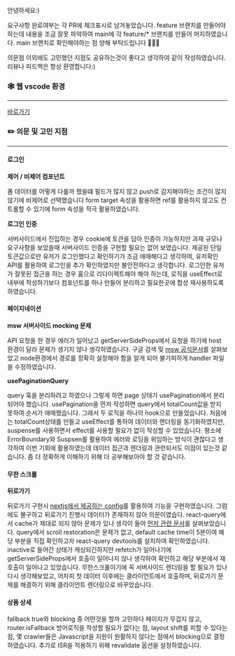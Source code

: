
안녕하세요:)

요구사항 완료여부는 각 PR에 체크표시로 남겨놓았습니다. feature 브랜치를 만들어야 하는데 내용을 조금 잘못 파악하여 main에 각 feature/* 브랜치를 만들어 머지하였습니다. main 브랜치로 확인해야하는 점 양해 부탁드립니다 🙇🏻‍♂️

의문점 이외에도 고민했던 지점도 공유하는것이 좋다고 생각하여 같이 작성하였습니다. 리뷰나 피드백은 항상 환영합니다:)

### 🕸 웹 vscode 환경
------

[바로가기]()



### ✏️ 의문 및 고민 지점
---------
#### 로그인

**제어 / 비제어 컴포넌트**

폼 데이터를 어떻게 다룰까 했을떄 필드가 많지 않고 push로 감지해야하는 조건이 많지 않기에 비제어로 선택했습니다
form target 속성을 활용하면 ref를 활용하지 않고도 컨트롤할 수 있기에 form 속성을 적극 활용하였습니다.

**로그인 인증**

서버사이드에서 진입하는 경우 cookie에 토큰을 담아 인증이 가능하지만 과제 규모나 요구사항을 보았을때 서버사이드 인증을 구현할 필요는 없어 보였습니다. 
제공된 단일 토큰값으로만 유저가 로그인했다고 확인하기가 조금 애매해다고 생각하여, 유저확인 API를 활용하여 로그인을 추가 확인하였지만 불안전하다고 생각합니다. 로그인한 유저가 잘못된 접근을 하는 경우 홈으로 리다이렉트해야 해야 하는데, 로직을 useEffect로 내부에 작성하기보다 컴포넌트를 하나 만들어 분리하고 필요한곳에 합성 재사용하도록 하였습니다.

#### 페이지네이션

**msw 서버사이드 mocking 문제**

API 요청을 한 경우 에러가 일어났고 getServerSideProps에서 요청을 하기에 host 환경이 달라 문제가 생기지 않나 생각하였습니다. 구글 검색 및 [msw 공식문서](https://mswjs.io/docs/getting-started/integrate/node#direct-usage)를 살펴보았고 node환경에서 경로를 정확히 설정해야 함을 알게 되어 불가피하게 handler 파일을 수정하였습니다.

**usePaginationQuery**

query 훅을 분리하려고 하였으나 그렇게 하면 page 상태가 usePagination에서 분리되어야 했습니다. usePagination을 먼저 작성하면 query에서 totalCount값을 받지 못하여 순서가 애매했습니다. 그래서 두 로직을 하나의 hook으로 만들었습니다. 처음에는 totalCount상태를 만들고 useEffect를 통하여 데이터와 렌더링을 동기화하였지만, suspense를 사용하면서 effect를 사용할 필요가 없이 작성할 수 있었습니다. 평소에 ErrorBoundary와 Suspsen를 활용하여 에러와 로딩을 위임하는 방식이 괜찮다고 생각하여 이번 기회에 활용하였는데 데이터 접근과 렌더링과 관련되서도 이점이 있는것 같습니다. 좀 더 정확하게 이해하기 위해 더 공부해보아야 할 것 같습니다.

#### 무한 스크롤

**뒤로가기**

뒤로가기 구현시 [nextjs에서 제공하는 config](https://mmazzarolo.com/blog/2021-04-10-nextjs-scroll-restoration/)를 활용하여 기능을 구현하였습니다. 그럼에도 불구하고 뒤로가기 진행시 데이터가 존재하지 않아 의문이였습다. react-query에서 cache가 제대로 되지 않아 문제가 있나 생각이 들어 [먼저 관련 문서](https://react-query.tanstack.com/guides/scroll-restoration)를 살펴보았습니다. query에서 scroll restoration은 문제가 없고, default cache time이 5분이여 해당 부분을 직접 확인하고자 react-query devtools를 설치하여 확인하였습니다. inactive로 들어간 상태가 캐싱되긴하지만 refetch가 일어나기에 getServerSideProps에서 호출이 일어나지 않나 생각하여 확인하고 해당 부분에서 재호출이 일어나고 있었습니다. 무한스크롤이기에 꼭 서버사이드 렌더링을 할 필요가 있나 다시 생각해보았고, 어차피 첫 데이터 이후에는 클라이언트에서 호출하며, 뒤로가기 문제를 해결하기 위해 클라이언트 렌더링으로 바꾸었습니다. 

#### 상품 상세

fallback true와 blocking 중 어떤것을 할까 고민하다 페이지가 무겁지 않고, router.isFallback 방어로직을 작성할 필요가 없다는 점, layout shift를 피할 수 있다는 점, 몇 crawler들은 Javascript을 지원이 원활하지 않다는 점에서 blocking으로 결정하였습니다. 추가로 ISR을 적용하기 위해 revalidate 옵션을 설정하였습니다.










 


